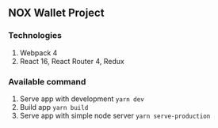 ## NOX Wallet Project

### Technologies

1.  Webpack 4
2.  React 16, React Router 4, Redux

### Available command

1.  Serve app with development `yarn dev`
2.  Build app `yarn build`
3.  Serve app with simple node server `yarn serve-production`
